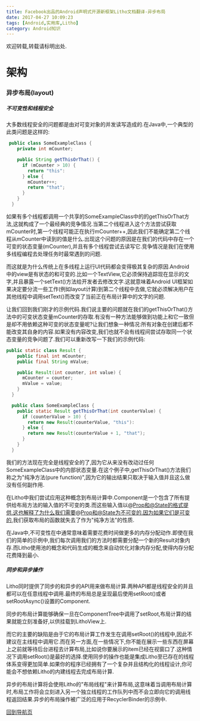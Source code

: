```yaml
---
title: Facebook出品的Android声明式开源新框架Litho文档翻译-异步布局
date: 2017-04-27 10:09:23
tags: [Android,实用库,Litho]
category: Android知识
---
```


欢迎转载,转载请标明出处.

# 架构

### 异步布局(layout)

##### 不可变性和线程安全
大多数线程安全的问题都是由对可变对象的并发读写造成的.在Java中,一个典型的此类问题是这样的:
``` java
 public class SomeExampleClass {
    private int mCounter;

    public String getThisOrThat() {
      if (mCounter > 10) {
        return "this":
      } else {
        mCounter++;
        return "that";
      }
    }
  }
```
如果有多个线程都调用一个共享的SomeExampleClass中的的getThisOrThat方法,这就构成了一个最经典的竞争情况.当第二个线程进入这个方法尝试获取mCounter时,第一个线程可能正在执行mCounter++,因此我们不能确定第二个线程从mCounter中读到的值是什么.出现这个问题的原因是在我们的代码中存在一个可变的状态变量(mCounter),并且有多个线程尝试去读写它.竞争情况是我们在使用多线程编程去处理任务时最常遇到的问题.

而这就是为什么传统上在多线程上运行UI代码都会变得极其复杂的原因.Android中的view是有状态的和可变的.比如一个TextView,它必须保持追踪现在显示的文字,并且暴露一个setText()方法给开发者去修改文字.这就意味着Android UI框架如果决定要分流一些工作(例如layout计算)到第二个线程中去做,它就必须解决用户在其他线程中调用setText()而改变了当前正在布局计算中的文字的问题.

让我们回到我们刚才的示例代码.我们说主要的问题就在我们的getThisOrThat()方法中的可变状态变量mCounter的存取.有没有一种方法能够做到功能上和它一致但是却不用依赖这种可变的状态变量呢?让我们想象一种情况:所有对象在创建后都不能改变其自身的内容.如果没有内容改变,我们也就不会有线程间尝试存取同一个状态变量的竞争问题了.我们可以重新改写一下我们的示例代码:
``` java
public static class Result {
    public final int mCounter;
    public final String mValue;

    public Result(int counter, int value) {
      mCounter = counter;
      mValue = value;
    }
  }

  public class SomeExampleClass {
    public static Result getThisOrThat(int counterValue) {
      if (counterValue > 10) {
        return new Result(counterValue, "this"):
      } else {
        return new Result(counterValue + 1, "that");
      }
    }
  }

```
我们的方法现在完全是线程安全的了,因为它从来没有改动过任何SomeExampleClass中的内部状态变量.在这个例子中,getThisOrThat()方法我们称之为"纯净方法(pure function)",因为它的输出结果只取决于输入值并且这么做没有任何副作用.

在Litho中我们尝试应用这种概念到布局计算中.Component是一个包含了所有提供给布局方法的输入值的不可变的类.而这些输入值以@Prop和@State的格式提供.这也解释了为什么我们需要@Prop和@State为不可变的.因为如果它们是可变的,我们获取布局的函数就失去了作为"纯净方法"的性质.

在Java中,不可变性在中通常意味着需要花费时间做更多的内存分配动作.即使在我们的简单的示例中,我们每次调用我们的方法时都需要分配一个新的Result对象内存.而Litho使用池的概念和代码生成的概念来自动优化对象内存分配,使得内存分配花费降到最小.

##### 同步和异步操作
Litho同时提供了同步的和异步的API用来做布局计算.两种API都是线程安全的并且都可以在任意线程中调用.最终的布局总是呈现最后使用setRoot()或者setRootAsync()设置的Component.

同步的布局计算能够确保一旦在ComponentTree中调用了setRoot,布局计算的结果就能立刻准备好,以供挂载到LithoView上.

而它的主要的缺陷是由于它的布局计算工作发生在调用setRoot()的线程中,因此不建议在主线程中调用它.而在另一方面,在一些情况下,你不能在展示一些东西在屏幕上之前就等待后台进程去计算布局,比如说你要展示的item已经在视窗口了.这种情况下调用setRoot()是最好的选择.使用同步的操作也能是集成Litho至已存在的线程体系变得更加简单.如果你的程序已经拥有了一个复杂并且结构化的线程设计,你可能会不想依赖Litho的内建线程去完成布局计算.

异步的布局计算将会使用Litho的"布局线程"来计算布局,这意味着当调用布局计算时,布局工作将会立刻进入另一个独立线程的工作队列中而不会立即向它的调用线程返回结果.异步的布局操作被广泛的应用于RecyclerBinder的示例中.


[回到导航页](https://shikieiki.github.io/2017/05/04/Facebook%E5%87%BA%E5%93%81%E7%9A%84Android%E5%A3%B0%E6%98%8E%E5%BC%8F%E5%BC%80%E6%BA%90%E6%96%B0%E6%A1%86%E6%9E%B6Litho%E6%96%87%E6%A1%A3%E7%BF%BB%E8%AF%91-%E6%80%BB%E8%A7%88%E5%92%8C%E5%AF%BC%E8%88%AA/)